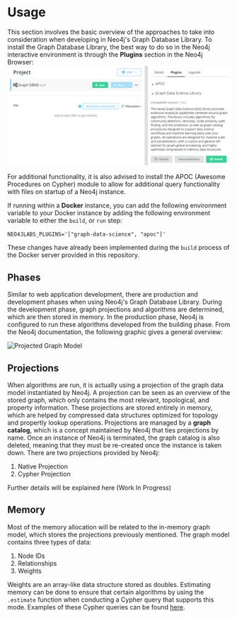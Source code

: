 # Usage

 This section involves the basic overview of the approaches to take into consideration when developing in Neo4j's Graph Database Library. To install the Graph Database Library, the best way to do so in the Neo4j interactive environment is through the **Plugins** section in the Neo4j Browser:
 ![GDSL Install From Neo4j Browser](docs/../images/gdsl_install_browser.png)
 
 For additional functionality, it is also advised to install the APOC (Awesome Procedures on Cypher) module to allow for additional query functionality with files on startup of a Neo4j instance.
 
 If running within a **Docker** instance, you can add the following environment variable to your Docker instance by adding the following environment variable to either the <code>build</code>, or <code>run</code> step:

    NEO4JLABS_PLUGINS='["graph-data-science", "apoc"]'

 These changes have already been implemented during the <code>build</code> process of the Docker server provided in this repository.

## Phases
  
  Similar to web application development, there are production and development phases when using Neo4j's Graph Database Library. During the development phase, graph projections and algorithms are determined, which are then stored in memory. In the production phase, Neo4j is configured to run these algorithms developed from the building phase. From the Neo4j documentation, the following graphic gives a general overview:

  ![Projected Graph Model](https://neo4j.com/docs/graph-data-science/current/_images/projected-graph-model.png)

## Projections

  When algorithms are run, it is actually using a projection of the graph data model instantiated by Neo4j. A projection can be seen as an overview of the stored graph, which only contains the most relevant, topological, and property information. These projections are stored entirely in memory, which are helped by compressed data structures optimized for topology and propertly lookup operations.
  Projections are managed by a **graph catalog**, which is a concept maintained by Neo4j that ties projections by name. Once an instance of Neo4j is terminated, the graph catalog is also deleted, meaning that they must be re-created once the instance is taken down.
  There are two projections provided by Neo4j:
  1. Native Projection
  2. Cypher Projection

  Further details will be explained here (Work In Progress)

## Memory
  
  Most of the memory allocation will be related to the in-memory graph model, which stores the projections previously mentioned. The graph model contains three types of data:
  1. Node IDs
  2. Relationships
  3. Weights

  Weights are an array-like data structure stored as doubles. Estimating memory can be done to ensure that certain algorithms by using the <code>.estimate</code> function when conducting a Cypher query that supports this mode. Examples of these Cypher queries can be found [here](https://github.com/jeremysq/Neo4jDocs/tree/master/cypher/memory).
